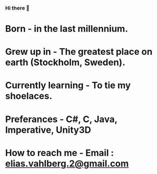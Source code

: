 ### Hi there 👋

# Born - in the last millennium.
# Grew up in - The greatest place on earth (Stockholm, Sweden).
# Currently learning - To tie my shoelaces.
# Preferances - C#, C, Java, Imperative, Unity3D
# How to reach me - Email : elias.vahlberg.2@gmail.com 
